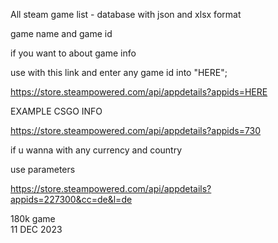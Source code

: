 All steam game list - database with json and xlsx format  

game name and game id  

if you want to about game info  

use with this link and enter any game id into "HERE";  

https://store.steampowered.com/api/appdetails?appids=HERE  


EXAMPLE CSGO INFO  

https://store.steampowered.com/api/appdetails?appids=730  

if u wanna with any currency and country    

use parameters  

https://store.steampowered.com/api/appdetails?appids=227300&cc=de&l=de  


180k game   
11 DEC 2023  
